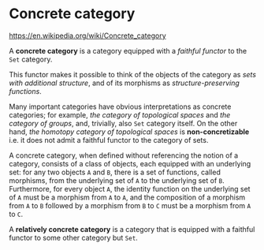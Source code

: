 # Concrete category

https://en.wikipedia.org/wiki/Concrete_category

A **concrete category** is a category equipped with a *faithful functor* to the `Set` category.

This functor makes it possible to think of the objects of the category as *sets with additional structure*, and of its morphisms as *structure-preserving functions*.

Many important categories have obvious interpretations as concrete categories; for example, *the category of topological spaces* and *the category of groups*, and, trivially, also `Set` category itself. On the other hand, *the homotopy category of topological spaces* is **non-concretizable** i.e. it does not admit a faithful functor to the category of sets.

A concrete category, when defined without referencing the notion of a category, consists of a class of objects, each equipped with an underlying set: for any two objects `A` and `B`, there is a set of functions, called morphisms, from the underlying set of `A` to the underlying set of `B`. Furthermore, for every object `A`, the identity function on the underlying set of `A` must be a morphism from `A` to `A`, and the composition of a morphism from `A` to `B` followed by a morphism from `B` to `C` must be a morphism from `A` to `C`.

A **relatively concrete category** is a category that is equipped with a faithful functor to some other category but `Set`.
